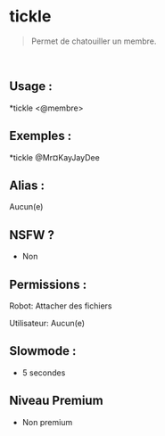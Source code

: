 # tickle

> Permet de chatouiller un membre.

<br>

## Usage :

*tickle <@membre>

## Exemples :

*tickle @Mr¤KayJayDee

## Alias :

Aucun(e)

## NSFW ?

- Non

## Permissions :

Robot: Attacher des fichiers
<br>

Utilisateur: Aucun(e)

## Slowmode :

- 5 secondes

## Niveau Premium

- Non premium